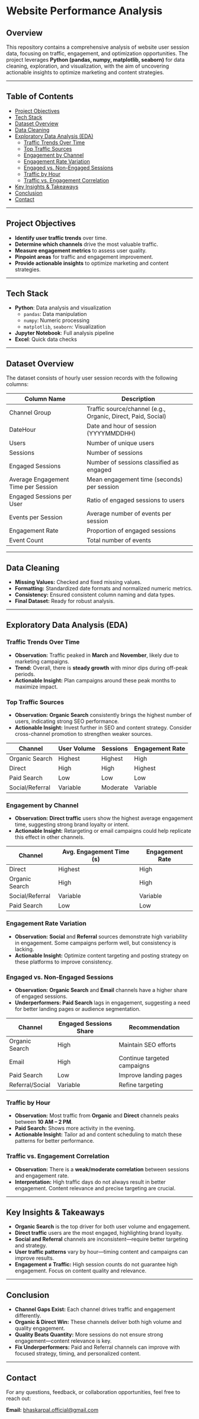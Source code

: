 # Website Performance Analysis



## Overview

This repository contains a comprehensive analysis of website user session data, focusing on traffic, engagement, and optimization opportunities. The project leverages **Python (pandas, numpy, matplotlib, seaborn)** for data cleaning, exploration, and visualization, with the aim of uncovering actionable insights to optimize marketing and content strategies.

---

## Table of Contents

- [Project Objectives](#project-objectives)
- [Tech Stack](#tech-stack)
- [Dataset Overview](#dataset-overview)
- [Data Cleaning](#data-cleaning)
- [Exploratory Data Analysis (EDA)](#exploratory-data-analysis-eda)
  - [Traffic Trends Over Time](#traffic-trends-over-time)
  - [Top Traffic Sources](#top-traffic-sources)
  - [Engagement by Channel](#engagement-by-channel)
  - [Engagement Rate Variation](#engagement-rate-variation)
  - [Engaged vs. Non-Engaged Sessions](#engaged-vs-non-engaged-sessions)
  - [Traffic by Hour](#traffic-by-hour)
  - [Traffic vs. Engagement Correlation](#traffic-vs-engagement-correlation)
- [Key Insights & Takeaways](#key-insights--takeaways)
- [Conclusion](#conclusion)
- [Contact](#Contact)
---

## Project Objectives

- **Identify user traffic trends** over time.
- **Determine which channels** drive the most valuable traffic.
- **Measure engagement metrics** to assess user quality.
- **Pinpoint areas** for traffic and engagement improvement.
- **Provide actionable insights** to optimize marketing and content strategies.

---

## Tech Stack

- **Python**: Data analysis and visualization
  - `pandas`: Data manipulation
  - `numpy`: Numeric processing
  - `matplotlib`, `seaborn`: Visualization
- **Jupyter Notebook**: Full analysis pipeline
- **Excel**: Quick data checks

---

## Dataset Overview

The dataset consists of hourly user session records with the following columns:

| Column Name                          | Description                                  |
|-------------------------------------- |----------------------------------------------|
| Channel Group                        | Traffic source/channel (e.g., Organic, Direct, Paid, Social) |
| DateHour                             | Date and hour of session (YYYYMMDDHH)        |
| Users                                | Number of unique users                       |
| Sessions                             | Number of sessions                           |
| Engaged Sessions                     | Number of sessions classified as engaged     |
| Average Engagement Time per Session   | Mean engagement time (seconds) per session   |
| Engaged Sessions per User            | Ratio of engaged sessions to users           |
| Events per Session                   | Average number of events per session         |
| Engagement Rate                      | Proportion of engaged sessions               |
| Event Count                          | Total number of events                       |

---

## Data Cleaning

- **Missing Values:** Checked and fixed missing values.
- **Formatting:** Standardized date formats and normalized numeric metrics.
- **Consistency:** Ensured consistent column naming and data types.
- **Final Dataset:** Ready for robust analysis.

---

## Exploratory Data Analysis (EDA)

### Traffic Trends Over Time

- **Observation:** Traffic peaked in **March** and **November**, likely due to marketing campaigns.
- **Trend:** Overall, there is **steady growth** with minor dips during off-peak periods.
- **Actionable Insight:** Plan campaigns around these peak months to maximize impact.

### Top Traffic Sources

- **Observation:** **Organic Search** consistently brings the highest number of users, indicating strong SEO performance.
- **Actionable Insight:** Invest further in SEO and content strategy. Consider cross-channel promotion to strengthen weaker sources.

| Channel         | User Volume | Sessions | Engagement Rate |
|-----------------|------------|----------|-----------------|
| Organic Search  | Highest    | Highest  | High            |
| Direct          | High       | High     | Highest         |
| Paid Search     | Low        | Low      | Low             |
| Social/Referral | Variable   | Moderate | Variable        |

### Engagement by Channel

- **Observation:** **Direct traffic** users show the highest average engagement time, suggesting strong brand loyalty or intent.
- **Actionable Insight:** Retargeting or email campaigns could help replicate this effect in other channels.

| Channel         | Avg. Engagement Time (s) | Engagement Rate |
|-----------------|-------------------------|-----------------|
| Direct          | Highest                  | High            |
| Organic Search  | High                     | High            |
| Social/Referral | Variable                 | Variable        |
| Paid Search     | Low                      | Low             |

### Engagement Rate Variation

- **Observation:** **Social** and **Referral** sources demonstrate high variability in engagement. Some campaigns perform well, but consistency is lacking.
- **Actionable Insight:** Optimize content targeting and posting strategy on these platforms to improve consistency.

### Engaged vs. Non-Engaged Sessions

- **Observation:** **Organic Search** and **Email** channels have a higher share of engaged sessions.
- **Underperformers:** **Paid Search** lags in engagement, suggesting a need for better landing pages or audience segmentation.

| Channel         | Engaged Sessions Share | Recommendation                |
|-----------------|-----------------------|-------------------------------|
| Organic Search  | High                  | Maintain SEO efforts          |
| Email           | High                  | Continue targeted campaigns   |
| Paid Search     | Low                   | Improve landing pages         |
| Referral/Social | Variable              | Refine targeting              |

### Traffic by Hour

- **Observation:** Most traffic from **Organic** and **Direct** channels peaks between **10 AM – 2 PM**.
- **Paid Search:** Shows more activity in the evening.
- **Actionable Insight:** Tailor ad and content scheduling to match these patterns for better performance.

### Traffic vs. Engagement Correlation

- **Observation:** There is a **weak/moderate correlation** between sessions and engagement rate.
- **Interpretation:** High traffic days do not always result in better engagement. Content relevance and precise targeting are crucial.

---

## Key Insights & Takeaways

- **Organic Search** is the top driver for both user volume and engagement.
- **Direct traffic** users are the most engaged, highlighting brand loyalty.
- **Social and Referral** channels are inconsistent—require better targeting and strategy.
- **User traffic patterns** vary by hour—timing content and campaigns can improve results.
- **Engagement ≠ Traffic:** High session counts do not guarantee high engagement. Focus on content quality and relevance.

---

## Conclusion

- **Channel Gaps Exist:** Each channel drives traffic and engagement differently.
- **Organic & Direct Win:** These channels deliver both high volume and quality engagement.
- **Quality Beats Quantity:** More sessions do not ensure strong engagement—content relevance is key.
- **Fix Underperformers:** Paid and Referral channels can improve with focused strategy, timing, and personalized content.

---

## Contact

For any questions, feedback, or collaboration opportunities, feel free to reach out:

**Email:** [bhaskarpal.official@gmail.com](mailto:bhaskarpal.official@gmail.com)
